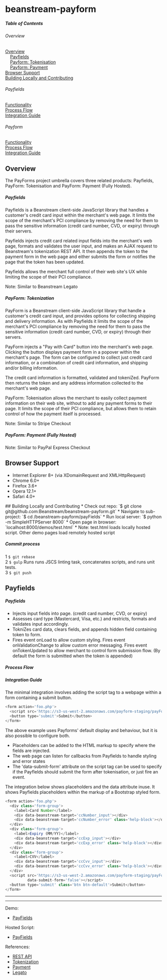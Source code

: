 beanstream-payform 
=================
##### Table of Contents  
###### Overview
[Overview](#overview)     
&nbsp;&nbsp;&nbsp;&nbsp;[Payfields](#payfields-overview)        
&nbsp;&nbsp;&nbsp;&nbsp;[Payform: Tokenisation](#payform-tokenisation-overview)            
&nbsp;&nbsp;&nbsp;&nbsp;[Payform: Payment](#payform-payment-overview)  
[Browser Support](#browser-support)  
[Building Locally and Contributing](#contributing)   
###### Payfields
[Functionality](#payfields-functionality)         
[Process Flow](#payfields-process-flow)           
[Integration Guide](#payfields-integration-guide)           
###### Payform
[Functionality](#payform-tokenisation-functionality)         
[Process Flow](#payform-tokenisation-process-flow)   
[Integration Guide](#payform-tokenisation-guide)  

## Overview <a name="overview"/>
The PayForms project umbrella covers three related products: Payfields, PayForm: Tokenisation and PayForm: Payment (Fully Hosted).

##### Payfields <a name="payfields-overview"/>
Payfields is a Beanstream client-side JavaScript library that handles a customer's credit card input within the merchant's web page. It limits the scope of the merchant's PCI compliance by removing the need for them to pass the sensitive information (credit card number, CVD, or expiry) through their servers.

Payfields injects credit card related input fields into the merchant's web page, formats and validates the user input, and makes an AJAX request to Beanstream's tokenization REST API. It then appends the token to the payment form in the web page and either submits the form or notifies the page that the token has been updated.

Payfields allows the merchant full control of their web site's UX while limiting the scope of their PCI compliance.

Note: Similar to Beanstream Legato

##### PayForm: Tokenization <a name="payform-tokenisation-overview"/>
PayForm is a Beanstream client-side JavaScript library that handle a customer's credit card input, and provides options for collecting shipping and delivery information. As with Payfields it limits the scope of the merchant's PCI compliance by removing the need for them to pass the sensitive information (credit card number, CVD, or expiry) through their servers.

PayForm injects a "Pay with Card" button into the merchant's web page. Clicking the button displays payment form in a popover within the merchant's page. The form can be configured to collect just credit card information, or a combination of credit card information, and shipping and/or billing information. 

The credit card information is formatted, validated and tokeniZed. PayForm then returns the token and any address information collected to the merchant's web page.

PayForm: Tokenisation allows the merchant to easily collect payment information on their web site, without to add any payment forms to their page. It limits the scope of their PCI compliance, but allows them to retain control of how the payment itself is processed.

Note: Similar to Stripe Checkout

##### PayForm: Payment (Fully Hosted) <a name="payform-payment-overview"/>

Note: Similar to PayPal Express Checkout 

## Browser Support <a name="browser-support"/>
 * Internet Explorer 8+ (via XDomainRequest and XMLHttpRequest)         
 * Chrome 6.0+          
 * Firefox 3.6+         
 * Opera 12.1+          
 * Safari 4.0+          

<a name="contributing"/>
## Building Locally and Contributing
 * Check out repo: `$ git clone git@github.com:Beanstream/beanstream-payform.git`
 * Navigate to sub-project:  `$ cd /beanstream-payform/payFields`
 * Run local server: `$ python -m SimpleHTTPServer 8000`
 * Open page in browser: `localhost:8000/demos/test.html` 
   * Note: test.html loads locally hosted script. Other demo pages load remotely hosted script

##### Commit process
 1 `$ git rebase`       
 2 `$ gulp` Runs runs JSCS linting task, concatenates scripts, and runs unit tests.      
 3 `$ git push`         
 
## Payfields
##### Payfields <a name="payfields-functionality"/>     
 * Injects input fields into page. (credit card number, CVD, or expiry)    
 * Assesses card type (Mastercard, Visa, etc.) and restricts, formats and validates input accordingly.   
 * TokniZes card data, clears fields, and appends hidden field containing token to form.
 * Fires event onLoad to allow custom styling. Fires event onValidationChange to allow custom error messaging. Fires event onTokenUpdated to allow merchant to control form submission flow. (By default the form is submitted when the token is appended)
 
##### Process Flow <a name="payfields-process-flow"/>   

##### Integration Guide <a name="payfields-integration-guide"/>   
The minimal integration involves adding the script tag to a webpage within a form containing a submit button.
```javascript
<form action='foo.php'>
  <script src='https://s3-us-west-2.amazonaws.com/payform-staging/payForm/payFields/beanstream_payfields.js'></script>
  <button type='submit'>Submit</button>
</form>
```

The above example uses Payforms' default display and behaviour, but it is also possible to configure both. 
 * Placeholders can be added to the HTML markup to specify where the fields are injected.  
 * The web page can listen for callbacks from Payfields to handle styling and error states
 * The 'data-submit-form' attribute on the script tag can be used to specify if the Payflelds should submit the form after tokenisation, or just fire an event.

The integration below shows placeholders and the data attribute inuse. It shows Payfields placeholders within the markup of a Bootstrap styled form.
```javascript
<form action='foo.php'>
  <div class='form-group'>
    <label>Card Number</label>
    <div data-beanstream-target='ccNumber_input'></div>
    <div data-beanstream-target='ccNumber_error' class='help-block'></div>
  </div>
  <div class='form-group'>
    <label>Expiry (MM/YY)</label>
    <div data-beanstream-target='ccExp_input'></div>
    <div data-beanstream-target='ccExp_error' class='help-block'></div>
  </div>
  <div class='form-group'>
    <label>CVV</label>
    <div data-beanstream-target='ccCvv_input'></div>
    <div data-beanstream-target='ccCvv_error' class='help-block'></div>
  </div>
  <script src='https://s3-us-west-2.amazonaws.com/payform-staging/payForm/payFields/beanstream_payfields.js'     
          data-submit-form='false'></script>
  <button type='submit' class='btn btn-default'>Submit</button>
</form>
```

---
---

Demo:
* [PayFields](https://s3-us-west-2.amazonaws.com/payform-staging/payForm/payFields/bootstrap.html)

Hosted Script:
* [PayFields](https://s3-us-west-2.amazonaws.com/payform-staging/payForm/payFields/beanstream_payfields.js)

References:
* [REST API](http://developer.beanstream.com/documentation/rest-api-reference/)
* [Tokenization](http://developer.beanstream.com/documentation/take-payments/purchases/take-payment-legato-token/)
* [Payment](http://developer.beanstream.com/documentation/take-payments/purchases/card/)
* [Legato](http://developer.beanstream.com/documentation/legato/)

